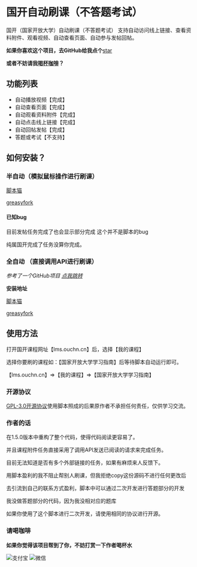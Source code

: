 <!--
 * @Author: 白羽
 * @Date: 2023-04-21 14:32:53
 * @LastEditors: 白羽
 * @LastEditTime: 2023-05-31 16:36:15
 * @FilePath: \lmsTech\README.md
 * @Description: 
-->
# 国开自动刷课（不答题考试）

国开（国家开放大学）自动刷课（不答题考试） 支持自动访问线上链接、查看资料附件、观看视频、自动查看页面、自动参与发帖回帖。

**如果你喜欢这个项目，去GitHub给我点个**[star](https://github.com/1665169869/lmsTech)

**或者不妨请我[喝杯咖啡](#请喝咖啡)？**

## 功能列表

- 自动播放视频【完成】
- 自动查看页面【完成】
- 自动观看资料附件【完成】
- 自动点击线上链接【完成】
- 自动回帖发帖【完成】
- 答题或考试【不支持】


## 如何安装？

### 半自动（模拟鼠标操作进行刷课）

[脚本猫](https://scriptcat.org/script-show-page/740/)

[greasyfork](https://greasyfork.org/zh-CN/scripts/464459-%E5%9B%BD%E5%BC%80%E8%87%AA%E5%8A%A8%E5%88%B7%E8%AF%BE-%E4%B8%8D%E7%AD%94%E9%A2%98%E8%80%83%E8%AF%95)

#### 已知bug

目前发帖任务完成了也会显示部分完成 这个并不是脚本的bug

纯属国开完成了任务没算你完成。


### 全自动 （直接调用API进行刷课）

*参考了一个GitHub项目 [点我跳转](https://github.com/windfgg/TestPuppeteerSharp)*

**安装地址**

[脚本猫](https://scriptcat.org/script-show-page/986/)

[greasyfork](https://greasyfork.org/zh-CN/scripts/464733-%E8%B0%83%E7%94%A8%E5%9B%BD%E5%BC%80api%E8%87%AA%E5%8A%A8%E5%88%B7%E8%AF%BE-%E4%B8%8D%E7%AD%94%E9%A2%98%E8%80%83%E8%AF%95)


## 使用方法

打开国开课程网址【lms.ouchn.cn】后，选择【我的课程】

选择你要刷的课程如：【国家开放大学学习指南】后等待脚本自动运行即可。

【lms.ouchn.cn】=>【我的课程】=>【国家开放大学学习指南】

### 开源协议

[GPL-3.0开源协议](https://www.gnu.org/licenses/gpl-3.0)使用脚本照成的后果原作者不承担任何责任，仅供学习交流。


### 作者的话

在1.5.0版本中重构了整个代码，使得代码阅读更容易了。

并且课程附件任务直接采用了调用API发送已阅读的请求来完成任务。

目前无法知道是否有多个外部链接的任务，如果有麻烦来人反馈下。

用脚本盈利的我不阻止帮别人刷课，但我拒绝copy这份源码不进行任何更改后

去引流到自己的联系方式盈利，脚本中可以通过二次开发进行答题部分的开发

我没做答题部分的代码，因为我没相对应的题库

如果你使用了这个脚本进行二次开发，请使用相同的协议进行开源。

### 请喝咖啡

**如果你觉得该项目帮到了你，不妨打赏一下作者喝杯水**

![支付宝](https://scriptcat.org/api/v2/resource/image/defQHUibBxVdi4Dh)
![微信](https://scriptcat.org/api/v2/resource/image/vXBuy3dpHLmw1xAt)